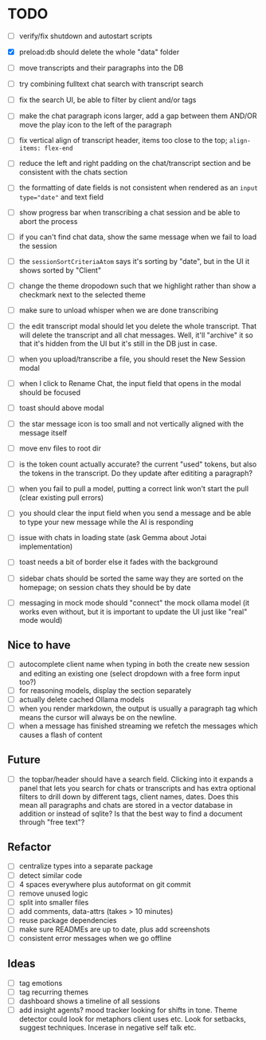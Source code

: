 # TODO

- [ ] verify/fix shutdown and autostart scripts
- [x] preload:db should delete the whole "data" folder
- [ ] move transcripts and their paragraphs into the DB
- [ ] try combining fulltext chat search with transcript search
- [ ] fix the search UI, be able to filter by client and/or tags

- [ ] make the chat paragraph icons larger, add a gap between them AND/OR move the play icon to the left of the paragraph
- [ ] fix vertical align of transcript header, items too close to the top; `align-items: flex-end`
- [ ] reduce the left and right padding on the chat/transcript section and be consistent with the chats section
- [ ] the formatting of date fields is not consistent when rendered as an `input type="date"` and text field
- [ ] show progress bar when transcribing a chat session and be able to abort the process
- [ ] if you can't find chat data, show the same message when we fail to load the session
- [ ] the `sessionSortCriteriaAtom` says it's sorting by "date", but in the UI it shows sorted by "Client"
- [ ] change the theme dropodown such that we highlight rather than show a checkmark next to the selected theme
- [ ] make sure to unload whisper when we are done transcribing
- [ ] the edit transcript modal should let you delete the whole transcript. That will delete the transcript and all chat messages. Well, it'll "archive" it so that it's hidden from the UI but it's still in the DB just in case.
- [ ] when you upload/transcribe a file, you should reset the New Session modal
- [ ] when I click to Rename Chat, the input field that opens in the modal should be focused
- [ ] toast should above modal
- [ ] the star message icon is too small and not vertically aligned with the message itself
- [ ] move env files to root dir
- [ ] is the token count actually accurate? the current "used" tokens, but also the tokens in the transcript. Do they update after edititing a paragraph?
- [ ] when you fail to pull a model, putting a correct link won't start the pull (clear existing pull errors)
- [ ] you should clear the input field when you send a message and be able to type your new message while the AI is responding
- [ ] issue with chats in loading state (ask Gemma about Jotai implementation)
- [ ] toast needs a bit of border else it fades with the background
- [ ] sidebar chats should be sorted the same way they are sorted on the homepage; on session chats they should be by date
- [ ] messaging in mock mode should "connect" the mock ollama model (it works even without, but it is important to update the UI just like "real" mode would)

## Nice to have

- [ ] autocomplete client name when typing in both the create new session and editing an existing one (select dropdown with a free form input too?)
- [ ] for reasoning models, display the <think> section separately
- [ ] actually delete cached Ollama models
- [ ] when you render markdown, the output is usually a paragraph tag which means the cursor will always be on the newline.
- [ ] when a message has finished streaming we refetch the messages which causes a flash of content

## Future

- [ ] the topbar/header should have a search field. Clicking into it expands a panel that lets you search for chats or transcripts and has extra optional filters to drill down by different tags, client names, dates. Does this mean all paragraphs and chats are stored in a vector database in addition or instead of sqlite? Is that the best way to find a document through "free text"?

## Refactor

- [ ] centralize types into a separate package
- [ ] detect similar code
- [ ] 4 spaces everywhere plus autoformat on git commit
- [ ] remove unused logic
- [ ] split into smaller files
- [ ] add comments, data-attrs (takes > 10 minutes)
- [ ] reuse package dependencies
- [ ] make sure READMEs are up to date, plus add screenshots
- [ ] consistent error messages when we go offline

## Ideas

- [ ] tag emotions
- [ ] tag recurring themes
- [ ] dashboard shows a timeline of all sessions
- [ ] add insight agents? mood tracker looking for shifts in tone. Theme detector could look for metaphors client uses etc. Look for setbacks, suggest techniques. Incerase in negative self talk etc.
